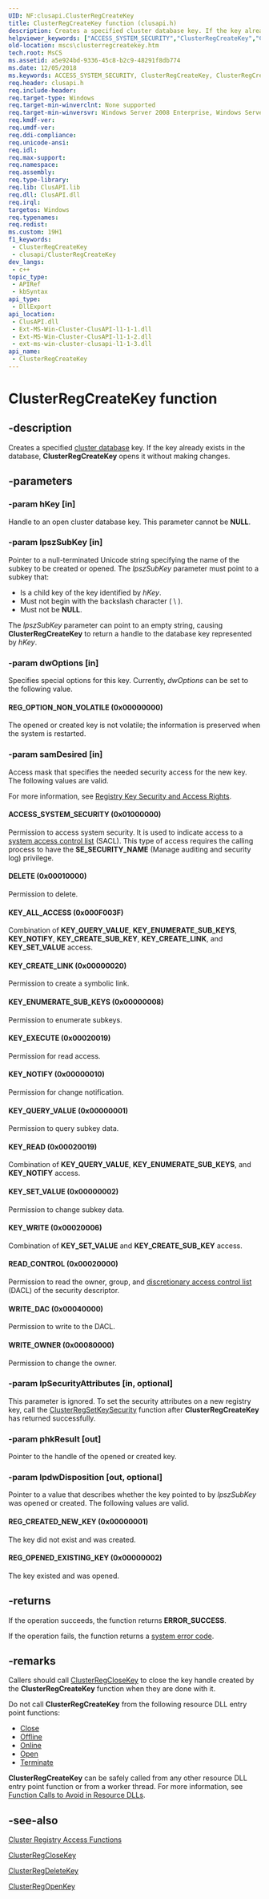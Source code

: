 ```yaml
---
UID: NF:clusapi.ClusterRegCreateKey
title: ClusterRegCreateKey function (clusapi.h)
description: Creates a specified cluster database key. If the key already exists in the database, ClusterRegCreateKey opens it without making changes.
helpviewer_keywords: ["ACCESS_SYSTEM_SECURITY","ClusterRegCreateKey","ClusterRegCreateKey function [Failover Cluster]","DELETE","KEY_ALL_ACCESS","KEY_CREATE_LINK","KEY_ENUMERATE_SUB_KEYS","KEY_EXECUTE","KEY_NOTIFY","KEY_QUERY_VALUE","KEY_READ","KEY_SET_VALUE","KEY_WRITE","READ_CONTROL","REG_CREATED_NEW_KEY","REG_OPENED_EXISTING_KEY","REG_OPTION_NON_VOLATILE","WRITE_DAC","WRITE_OWNER","_wolf_clusterregcreatekey","clusapi/ClusterRegCreateKey","mscs.clusterregcreatekey"]
old-location: mscs\clusterregcreatekey.htm
tech.root: MsCS
ms.assetid: a5e924bd-9336-45c8-b2c9-48291f8db774
ms.date: 12/05/2018
ms.keywords: ACCESS_SYSTEM_SECURITY, ClusterRegCreateKey, ClusterRegCreateKey function [Failover Cluster], DELETE, KEY_ALL_ACCESS, KEY_CREATE_LINK, KEY_ENUMERATE_SUB_KEYS, KEY_EXECUTE, KEY_NOTIFY, KEY_QUERY_VALUE, KEY_READ, KEY_SET_VALUE, KEY_WRITE, READ_CONTROL, REG_CREATED_NEW_KEY, REG_OPENED_EXISTING_KEY, REG_OPTION_NON_VOLATILE, WRITE_DAC, WRITE_OWNER, _wolf_clusterregcreatekey, clusapi/ClusterRegCreateKey, mscs.clusterregcreatekey
req.header: clusapi.h
req.include-header: 
req.target-type: Windows
req.target-min-winverclnt: None supported
req.target-min-winversvr: Windows Server 2008 Enterprise, Windows Server 2008 Datacenter
req.kmdf-ver: 
req.umdf-ver: 
req.ddi-compliance: 
req.unicode-ansi: 
req.idl: 
req.max-support: 
req.namespace: 
req.assembly: 
req.type-library: 
req.lib: ClusAPI.lib
req.dll: ClusAPI.dll
req.irql: 
targetos: Windows
req.typenames: 
req.redist: 
ms.custom: 19H1
f1_keywords:
 - ClusterRegCreateKey
 - clusapi/ClusterRegCreateKey
dev_langs:
 - c++
topic_type:
 - APIRef
 - kbSyntax
api_type:
 - DllExport
api_location:
 - ClusAPI.dll
 - Ext-MS-Win-Cluster-ClusAPI-l1-1-1.dll
 - Ext-MS-Win-Cluster-ClusAPI-l1-1-2.dll
 - ext-ms-win-cluster-clusapi-l1-1-3.dll
api_name:
 - ClusterRegCreateKey
---
```


# ClusterRegCreateKey function


## -description

Creates a specified <a href="https://docs.microsoft.com/previous-versions/windows/desktop/mscs/cluster-database">cluster database</a> key. If the key 
    already exists in the database, 
    <b>ClusterRegCreateKey</b> opens it without making 
    changes.

## -parameters

### -param hKey [in]

Handle to an open cluster database key. This parameter cannot be <b>NULL</b>.

### -param lpszSubKey [in]

Pointer to a null-terminated Unicode string specifying the name of the subkey to be created or opened. The 
       <i>lpszSubKey</i> parameter must point to a subkey that:

<ul>
<li>Is a child key of the key identified by <i>hKey</i>.</li>
<li>Must not begin with the backslash character ( \ ).</li>
<li>Must not be <b>NULL</b>.</li>
</ul>
The <i>lpszSubKey</i> parameter can point to an empty string, causing 
       <b>ClusterRegCreateKey</b> to return a handle to the 
       database key represented by <i>hKey</i>.

### -param dwOptions [in]

Specifies special options for this key. Currently, <i>dwOptions</i> can be set to the 
       following value.



#### REG_OPTION_NON_VOLATILE (0x00000000)

The opened or created key is not volatile; the information is preserved when the system is restarted.

### -param samDesired [in]

Access mask that specifies the needed security access for the new key. The following values are valid.

For more information, see 
       <a href="https://docs.microsoft.com/windows/desktop/SysInfo/registry-key-security-and-access-rights">Registry Key Security and Access Rights</a>.



#### ACCESS_SYSTEM_SECURITY (0x01000000)

Permission to access system security. It is used to indicate access to a 
         <a href="https://docs.microsoft.com/windows/desktop/SecGloss/s-gly">system access control list</a> (SACL). This type of 
         access requires the calling process to have the <b>SE_SECURITY_NAME</b> (Manage auditing 
         and security log) privilege.



#### DELETE (0x00010000)

Permission to delete.



#### KEY_ALL_ACCESS (0x000F003F)

Combination of <b>KEY_QUERY_VALUE</b>, <b>KEY_ENUMERATE_SUB_KEYS</b>, 
         <b>KEY_NOTIFY</b>, <b>KEY_CREATE_SUB_KEY</b>, 
         <b>KEY_CREATE_LINK</b>, and <b>KEY_SET_VALUE</b> access.



#### KEY_CREATE_LINK (0x00000020)

Permission to create a symbolic link.



#### KEY_ENUMERATE_SUB_KEYS (0x00000008)

Permission to enumerate subkeys.



#### KEY_EXECUTE (0x00020019)

Permission for read access.



#### KEY_NOTIFY (0x00000010)

Permission for change notification.



#### KEY_QUERY_VALUE (0x00000001)

Permission to query subkey data.



#### KEY_READ (0x00020019)

Combination of <b>KEY_QUERY_VALUE</b>, <b>KEY_ENUMERATE_SUB_KEYS</b>, 
         and <b>KEY_NOTIFY</b> access.



#### KEY_SET_VALUE (0x00000002)

Permission to change subkey data.



#### KEY_WRITE (0x00020006)

Combination of <b>KEY_SET_VALUE</b> and <b>KEY_CREATE_SUB_KEY</b> 
         access.



#### READ_CONTROL (0x00020000)

Permission to read the owner, group, and 
         <a href="https://docs.microsoft.com/windows/desktop/SecGloss/d-gly">discretionary access control list</a> 
         (DACL) of the security descriptor.



#### WRITE_DAC (0x00040000)

Permission to write to the DACL.



#### WRITE_OWNER (0x00080000)

Permission to change the owner.

### -param lpSecurityAttributes [in, optional]

This parameter is ignored. To set the security attributes on a new registry key, call the 
       <a href="https://docs.microsoft.com/previous-versions/windows/desktop/api/clusapi/nf-clusapi-clusterregsetkeysecurity">ClusterRegSetKeySecurity</a> function after 
       <b>ClusterRegCreateKey</b> has returned 
       successfully.

### -param phkResult [out]

Pointer to the handle of the opened or created key.

### -param lpdwDisposition [out, optional]

Pointer to a value that describes whether the key pointed to by <i>lpszSubKey</i> was 
       opened or created. The following values are valid.



#### REG_CREATED_NEW_KEY (0x00000001)

The key did not exist and was created.



#### REG_OPENED_EXISTING_KEY (0x00000002)

The key existed and was opened.

## -returns

If the operation succeeds, the function returns <b>ERROR_SUCCESS</b>.

If the operation fails, the function returns a 
       <a href="https://docs.microsoft.com/windows/desktop/Debug/system-error-codes">system error code</a>.

## -remarks

Callers should call <a href="https://docs.microsoft.com/previous-versions/windows/desktop/api/clusapi/nf-clusapi-clusterregclosekey">ClusterRegCloseKey</a> to close 
     the key handle created by the <b>ClusterRegCreateKey</b> 
     function when they are done with it.

Do not call <b>ClusterRegCreateKey</b> from the 
     following resource DLL entry point functions:

<ul>
<li>
<a href="https://docs.microsoft.com/previous-versions/windows/desktop/api/resapi/nc-resapi-pclose_routine">Close</a>
</li>
<li>
<a href="https://docs.microsoft.com/previous-versions/windows/desktop/api/resapi/nc-resapi-poffline_routine">Offline</a>
</li>
<li>
<a href="https://docs.microsoft.com/previous-versions/windows/desktop/api/resapi/nc-resapi-ponline_routine">Online</a>
</li>
<li>
<a href="https://docs.microsoft.com/previous-versions/windows/desktop/api/resapi/nc-resapi-popen_routine">Open</a>
</li>
<li>
<a href="https://docs.microsoft.com/previous-versions/windows/desktop/api/resapi/nc-resapi-pterminate_routine">Terminate</a>
</li>
</ul>
<b>ClusterRegCreateKey</b> can be safely called from 
     any other resource DLL entry point function or from a worker thread. For more information, see 
     <a href="https://docs.microsoft.com/previous-versions/windows/desktop/mscs/function-calls-to-avoid-in-resource-dlls">Function Calls to Avoid in Resource DLLs</a>.

## -see-also

<a href="https://docs.microsoft.com/previous-versions/windows/desktop/mscs/cluster-registry-access-functions">Cluster Registry Access Functions</a>



<a href="https://docs.microsoft.com/previous-versions/windows/desktop/api/clusapi/nf-clusapi-clusterregclosekey">ClusterRegCloseKey</a>



<a href="https://docs.microsoft.com/previous-versions/windows/desktop/api/clusapi/nf-clusapi-clusterregdeletekey">ClusterRegDeleteKey</a>



<a href="https://docs.microsoft.com/previous-versions/windows/desktop/api/clusapi/nf-clusapi-clusterregopenkey">ClusterRegOpenKey</a>

